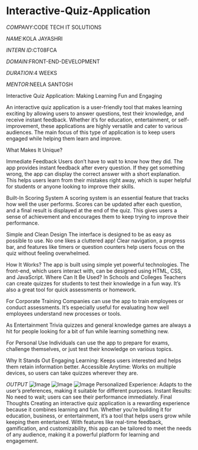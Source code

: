 # Interactive-Quiz-Application

*COMPANY*:CODE TECH IT SOLUTIONS

*NAME*:KOLA JAYASHRI 

*INTERN ID*:CT08FCA 

*DOMAIN*:FRONT-END-DEVELOPMENT

*DURATION*:4 WEEKS 

*MENTOR*:NEELA SANTOSH

Interactive Quiz Application: Making Learning Fun and Engaging

An interactive quiz application is a user-friendly tool that makes learning exciting by allowing users to answer questions, test their knowledge, and receive instant feedback. Whether it’s for education, entertainment, or self-improvement, these applications are highly versatile and cater to various audiences. The main focus of this type of application is to keep users engaged while helping them learn and improve.

What Makes It Unique?

Immediate Feedback
Users don’t have to wait to know how they did. The app provides instant feedback after every question. If they get something wrong, the app can display the correct answer with a short explanation. This helps users learn from their mistakes right away, which is super helpful for students or anyone looking to improve their skills.

Built-In Scoring System
A scoring system is an essential feature that tracks how well the user performs. Scores can be updated after each question, and a final result is displayed at the end of the quiz. This gives users a sense of achievement and encourages them to keep trying to improve their performance.

Simple and Clean Design
The interface is designed to be as easy as possible to use. No one likes a cluttered app! Clear navigation, a progress bar, and features like timers or question counters help users focus on the quiz without feeling overwhelmed.

How It Works?
The app is built using simple yet powerful technologies. The front-end, which users interact with, can be designed using HTML, CSS, and JavaScript.
Where Can It Be Used?
In Schools and Colleges
Teachers can create quizzes for students to test their knowledge in a fun way. It’s also a great tool for quick assessments or homework.

For Corporate Training
Companies can use the app to train employees or conduct assessments. It’s especially useful for evaluating how well employees understand new processes or tools.

As Entertainment
Trivia quizzes and general knowledge games are always a hit for people looking for a bit of fun while learning something new.

For Personal Use
Individuals can use the app to prepare for exams, challenge themselves, or just test their knowledge on various topics.

Why It Stands Out
Engaging Learning: Keeps users interested and helps them retain information better.
Accessible Anytime: Works on multiple devices, so users can take quizzes wherever they are.

*OUTPUT*
![Image](https://github.com/user-attachments/assets/f2c06bd8-ccd0-4952-9eaf-05549c20b5e4)
![Image](https://github.com/user-attachments/assets/d9437b7e-1cdc-4b5f-a5df-d9c310f21c3d)
![Image](https://github.com/user-attachments/assets/dc23dfb0-6859-486d-b520-1ee0c0dd6c31)
Personalized Experience: Adapts to the user’s preferences, making it suitable for different purposes.
Instant Results: No need to wait; users can see their performance immediately.
Final Thoughts
Creating an interactive quiz application is a rewarding experience because it combines learning and fun. Whether you’re building it for education, business, or entertainment, it’s a tool that helps users grow while keeping them entertained. With features like real-time feedback, gamification, and customizability, this app can be tailored to meet the needs of any audience, making it a powerful platform for learning and engagement.

